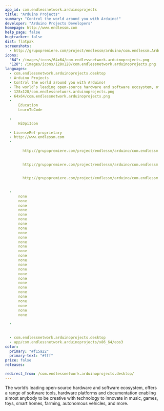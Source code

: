 ```yaml
---
app_id: com.endlessnetwork.arduinoprojects
title: "Arduino Projects"
summary: "Control the world around you with Arduino!"
developer: "Arduino Projects Developers"
homepage: http://www.endlessm.com
help_page: false
bugtracker: false
dist: flatpak
screenshots:
  - http://grupopremiere.com/project/endlessm/arduino/com.endlessm.ArduinoProjects-thumb1.jpg
icons:
  "64": /images/icons/64x64/com.endlessnetwork.arduinoprojects.png
  "128": /images/icons/128x128/com.endlessnetwork.arduinoprojects.png
languages:
  - com.endlessnetwork.arduinoprojects.desktop
  - Arduino Projects
  - Control the world around you with Arduino!
  - The world’s leading open-source hardware and software ecosystem, offers a range of software tools, hardware platforms and documentation enabling almost anybody to be creative with technology to innovate in music, games, toys, smart homes, farming, autonomous vehicles, and more.
  - 128x128/com.endlessnetwork.arduinoprojects.png
  - 64x64/com.endlessnetwork.arduinoprojects.png
  - 
      Education
      LearnToCode
    
  - 
      HiDpiIcon
    
  - LicenseRef-proprietary
  - http://www.endlessm.com
  - 
      
        http://grupopremiere.com/project/endlessm/arduino/com.endlessm.ArduinoProjects-thumb1.jpg
      
      
        http://grupopremiere.com/project/endlessm/arduino/com.endlessm.ArduinoProjects-thumb2.jpg
      
      
        http://grupopremiere.com/project/endlessm/arduino/com.endlessm.ArduinoProjects-thumb3.jpg
      
    
  - 
      none
      none
      none
      none
      none
      none
      none
      none
      none
      none
      none
      none
      none
      none
      none
      none
      none
      none
      none
      none
      none
      none
      none
      none
      none
      none
      none
    
  - 
      
    
  - com.endlessnetwork.arduinoprojects.desktop
  - app/com.endlessnetwork.arduinoprojects/x86_64/eos3
color:
  primary: "#f15a22"
  primary-text: "#fff"
price: false
releases:

redirect_from: /com.endlessnetwork.arduinoprojects.desktop/
---
```


<p>The world’s leading open-source hardware and software ecosystem, offers a range of software tools, hardware platforms and documentation enabling almost anybody to be creative with technology to innovate in music, games, toys, smart homes, farming, autonomous vehicles, and more.</p>